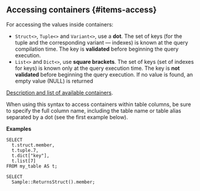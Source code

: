 ## Accessing containers {#items-access}

For accessing the values inside containers:

* `Struct<>`, `Tuple<>` and `Variant<>`, use a **dot**. The set of keys (for the tuple and the corresponding variant — indexes) is known at the query compilation time. The key is **validated** before beginning the query execution.
* `List<>` and `Dict<>`, use **square brackets**. The set of keys (set of indexes for keys) is known only at the query execution time. The key is **not validated** before beginning the query execution. If no value is found, an empty value (NULL) is returned

[Description and list of available containers](../../../types/containers.md).

When using this syntax to access containers within table columns, be sure to specify the full column name, including the table name or table alias separated by a dot (see the first example below).

**Examples**

```yql
SELECT
  t.struct.member,
  t.tuple.7,
  t.dict["key"],
  t.list[7]
FROM my_table AS t;
```

```yql
SELECT
  Sample::ReturnsStruct().member;
```

